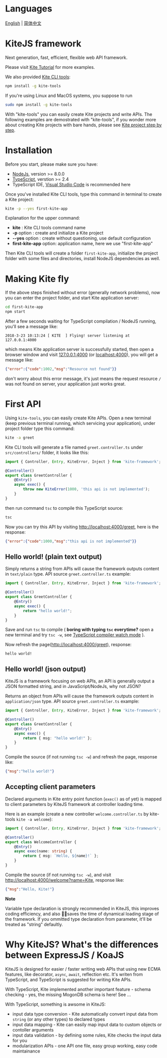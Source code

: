 # Languages
[English](./README.md) | [简体中文](./README.zh-CN.md)

# KiteJS framework
Next generation, fast, efficient, flexible web API framework.

Please visit [Kite Tutorial](./docs/tutorial.md) for more examples.

We also provided [Kite CLI tools](https://github.com/kite-js/kite-tools):

```sh
npm install -g kite-tools
```

If you're using Linux and MacOS systems, you suppose to run 

```sh
sudo npm install -g kite-tools
```

With "kite-tools" you can easily create Kite projects and write APIs. 
The following examples are demostrated with "kite-tools", if you wonder 
more about creating Kite projects with bare hands, please see 
[Kite project step by step](./docs/kite-project-step-by-step.md).

# Installation
Before you start, please make sure you have:
+ [NodeJs](https://nodejs.org/), version >= 8.0.0
+ [TypeScript](https://www.typescriptlang.org/), verstion >= 2.4
+ TypeScript IDE, [Visual Studio Code](https://code.visualstudio.com/) is recommended here

Once you've installed Kite CLI tools, type this command in terminal 
to create a Kite project:

```sh
kite -p --yes first-kite-app
```

Explanation for the upper command:
+ __kite__ : Kite CLI tools command name
+ __-p__ option : create and initialize a Kite project
+ __--yes__ option : create without questioning, use default configuration
+ __first-kite-app__ option: application name, here we use "first-kite-app"

Then Kite CLI tools will create a folder `first-kite-app`, initialize the project folder with some files and directories, install NodeJS dependencies as well.

# Making Kite fly

If the above steps finished without error (generally network problems),
now you can enter the project folder, and start Kite application server:

```sh
cd first-kite-app
npm start
```

After a few seconds waiting for TypeScript compilation / NodeJS running, you'll see a message like:

```
2018-3-23 10:13:24 [ KITE  ] Flying! server listening at 127.0.0.1:4000
```

which means Kite application server is successfully started, then open
a browser window and visit [127.0.0.1:4000](http://127.0.0.1:4000) (or [localhost:4000](http://localhost:4000)), you
will get a message like:

```json
{"error":{"code":1002,"msg":"Resource not found"}}
```

don't worry about this error message, it's just means the request 
resource `/` was not found on server, your application just works great.

# First API

Using `kite-tools`, you can easily create Kite APIs. Open a new terminal
(keep previous terminal running, which servicing your application), 
under project folder type this command:

```sh
kite -a greet
```

Kite CLI tools will generate a file named `greet.controller.ts` under
`src/controllers/` folder, it looks like this:

```typescript
import { Controller, Entry, KiteError, Inject } from 'kite-framework';

@Controller()
export class GreetController {
    @Entry()
    async exec() {
        throw new KiteError(1000, 'this api is not implemented');
    }
}
```

then run command `tsc` to compile this TypeScript source:

```sh
tsc
```

Now you can try this API by visiting [http://localhost:4000/greet](http://localhost:4000/greet), here is the response:

```json
{"error":{"code":1000,"msg":"this api is not implemented"}}
```

## Hello world! (plain text output)

Simply returns a string from APIs will cause the framework outputs content in `text/plain` type. API source `greet.controller.ts` example:

```typescript
import { Controller, Entry, KiteError, Inject } from 'kite-framework';

@Controller()
export class GreetController {
    @Entry()
    async exec() {
        return "hello world!";
    }
}
```

Save and run `tsc` to compile ( __boring with typing `tsc` everytime?__ open a new terminal and try `tsc -w`, see [TypeScript compiler watch mode](http://www.typescriptlang.org/docs/handbook/compiler-options.html) ).

Now refresh the page([http://localhost:4000/greet](http://localhost:4000/greet)), response:

```text
hello world!
```

## Hello world! (json output)

KiteJS is a framework focusing on web APIs, an API is generally output a
JSON formatted string, and in JavaScript/NodeJs, why not JSON?

Returns an object from APIs will cause the framework outputs content in
`application/json` type. API source `greet.controller.ts` example:

```typescript
import { Controller, Entry, KiteError, Inject } from 'kite-framework';

@Controller()
export class GreetController {
    @Entry()
    async exec() {
        return { msg: "hello world!" };
    }
}
```

Compile the source (if not running `tsc -w`) and refresh the page, response like:

```json
{"msg":"hello world!"}
```

## Accepting client parameters

Declared arguments in Kite entry point function (`exec()` as of yet) is
mapped to client parameters by KiteJS framework at controller loading time.

Here is an example (create a new controller `welcome.controller.ts` by kite-tools `kite -a welcome`):

```typescript
import { Controller, Entry, KiteError, Inject } from 'kite-framework';

@Controller()
export class WelcomeController {
    @Entry()
    async exec(name: string) {
        return { msg: `Hello, ${name}!` };
    }
}
```

Compile the source (if not running `tsc -w`), and visit
[http://localhost:4000/welcome?name=Kite](http://localhost:4000/welcome?name=Kite), response like:

```json
{"msg":"Hello, Kite!"}
```

__Note__

Variable type declaration is strongly recommended in KiteJS, this improves coding efficiency, and also saves the time of dynamical loading stage of
the framework. If you ommitted type declaration from parameter, it'll be treated as "string" defaultly.

# Why KiteJS? What's the differences between ExpressJS / KoaJS
KiteJS is designed for easier / faster writing web APIs that using new ECMA features,  like decorator, `async`, `await`, reflection etc. 
It's writen from TypeScript, and TypeScript is suggested for writing Kite APIs.

With TypeScript, Kite implemented another important feature - schema checking - yes, the missing MogonDB schema is here! See ...

With TypeScript, something is awsome in KiteJS:
* input data type conversion - Kite automatically convert input data
  from `string` (or any other types) to declared types
* input data mapping - Kite can easily map input data to custom objects or contoller arguments
* input data validation - by defining some rules, Kite checks the input data for you
* modularization APIs - one API one file, easy group working, easy code maintainance
